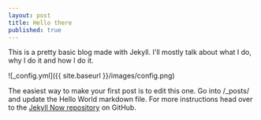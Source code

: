 ```yaml
---
layout: post
title: Hello there
published: true
---
```


This is a pretty basic blog made with Jekyll. 
I'll mostly talk about what I do, why I do it and how I do it.

![_config.yml]({{ site.baseurl }}/images/config.png)

The easiest way to make your first post is to edit this one. Go into /_posts/ and update the Hello World markdown file. For more instructions head over to the [Jekyll Now repository](https://github.com/barryclark/jekyll-now) on GitHub.
